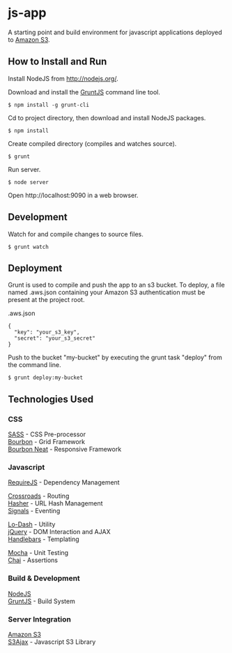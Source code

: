 # js-app

A starting point and build environment for javascript applications deployed to [Amazon S3](http://aws.amazon.com/documentation/s3/).

## How to Install and Run

Install NodeJS from http://nodejs.org/.

Download and install the [GruntJS](http://gruntjs.com/) command line tool.

    $ npm install -g grunt-cli

Cd to project directory, then download and install NodeJS packages.

    $ npm install

Create compiled directory (compiles and watches source).

    $ grunt

Run server.

    $ node server

Open http://localhost:9090 in a web browser.


## Development

Watch for and compile changes to source files.
    
    $ grunt watch

## Deployment

Grunt is used to compile and push the app to an s3 bucket. To deploy, a file named .aws.json containing your Amazon S3 authentication must be present at the project root.

.aws.json

    {
      "key": "your_s3_key",
      "secret": "your_s3_secret"
    }

Push to the bucket "my-bucket" by executing the grunt task "deploy" from the command line.

    $ grunt deploy:my-bucket

## Technologies Used
### CSS
[SASS](http://sass-lang.com/docs/yardoc/) - CSS Pre-processor  
[Bourbon](http://bourbon.io/docs/) - Grid Framework  
[Bourbon Neat](http://neat.bourbon.io/docs/) - Responsive Framework  

### Javascript
[RequireJS](http://requirejs.org/) - Dependency Management

[Crossroads](http://millermedeiros.github.io/crossroads.js/) - Routing  
[Hasher](https://github.com/millermedeiros/hasher/) - URL Hash Management  
[Signals](http://millermedeiros.github.io/js-signals/) - Eventing

[Lo-Dash](http://lodash.com/) - Utility  
[jQuery](http://api.jquery.com/) - DOM Interaction and AJAX  
[Handlebars](http://handlebarsjs.com/) - Templating

[Mocha](http://mochajs.org/) - Unit Testing  
[Chai](http://chaijs.com/guide/styles/) - Assertions

### Build & Development
[NodeJS](http://nodejs.org/)  
[GruntJS](http://gruntjs.com/) - Build System

### Server Integration
[Amazon S3](http://aws.amazon.com/documentation/s3/)  
[S3Ajax](http://decafbad.com/trac/wiki/S3Ajax) - Javascript S3 Library
